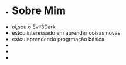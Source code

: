 -  # Sobre Mim
- oi,sou o Evil3Dark
- estou interessado em aprender coisas novas
-  estou aprendendo progrmação básica
-
-
-
<!---
Evil3Dark/Evil3Dark is a ✨ special ✨ repository because its `README.md` (this file) appears on your GitHub profile.
You can click the Preview link to take a look at your changes.
--->
